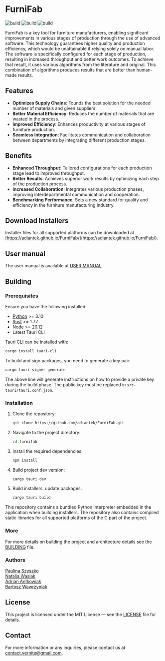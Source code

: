 # FurniFab

![build](https://github.com/adiantek/FurniFab/actions/workflows/build.yml/badge.svg)
![build](https://github.com/adiantek/FurniFab/actions/workflows/eslint.yml/badge.svg)
![build](https://github.com/adiantek/FurniFab/actions/workflows/rust-clippy.yml/badge.svg)

FurniFab is a key tool for furniture manufacturers,
enabling significant improvements in various stages of production through the use of advanced software.
This technology guarantees higher quality and production efficiency,
which would be unattainable if relying solely on manual labor.
The software is specifically configured for each stage of production,
resulting in increased throughput and better work outcomes.
To achieve that result, it uses various algorithms from the literature and original.
This combination of algorithms produces results that are better than human-made results.

## Features

- **Optimizes Supply Chains**: Founds the best solution for the needed number of materials and given suppliers.
- **Better Material Efficiency**: Reduces the number of materials that are wasted in the process.
- **Improved Efficiency**: Enhances productivity at various stages of furniture production.
- **Seamless Integration**: Facilitates communication and collaboration between departments by integrating different production stages.

## Benefits

- **Enhanced Throughput**: Tailored configurations for each production stage lead to improved throughput.
- **Better Results**: Achieves superior work results by optimizing each step of the production process.
- **Increased Collaboration**: Integrates various production phases, improving interdepartmental communication and cooperation.
- **Benchmarking Performance**: Sets a new standard for quality and efficiency in the furniture manufacturing industry.

## Download Installers

Installer files for all supported platforms can be downloaded at [https://adiantek.github.io/FurniFab/](https://adiantek.github.io/FurniFab/).

## User manual

The user manual is available at [USER MANUAL](.github/USER_MANUAL.md).

## Building

### Prerequisites

Ensure you have the following installed:

- [Python](https://www.python.org/) >= 3.10
- [Rust](https://www.rust-lang.org/) >= 1.77
- [Node](https://nodejs.org/) >= 20.12
- Latest Tauri CLI

Tauri CLI can be installed with:
```bash
cargo install tauri-cli
```

To build and sign packages, you need to generate a key pair:
```bash
cargo tauri signer generate
```
The above line will generate instructions on how to provide a private key during the build phase. The public key must be replaced in `src-tauri/tauri.conf.json`.

### Installation

1. Clone the repository:
    ```bash
    git clone https://github.com/adiantek/FurniFab.git
    ```
2. Navigate to the project directory:
    ```bash
    cd furnifab
    ```
3. Install the required dependencies:
    ```bash
    npm install
    ```
4. Build project dev version:
   ```bash
   cargo tauri dev
   ```
5. Build installers, update packages:
   ```bash
   cargo tauri build
   ```

This repository contains a bundled Python interpreter embedded in the application when building installers.
The repository also contains compiled static libraries for all supported platforms of the C part of the project.

### More

For more details on building the project and architecture details see the [BUILDING](.github/BUILDING.md) file.

### Authors

[Paulina Szyszko](https://github.com/Shatevar) \
[Natalia Wasiak](https://github.com/natwas00) \
[Adrian Antkowiak](https://github.com/adiantek) \
[Bartosz Wawrzyniak](https://github.com/SamPanDonte)

## License

This project is licensed under the MIT License — see the [LICENSE](LICENSE) file for details.

## Contact

For more information or any inquiries, please contact us at [contact.vernite@gmail.com](mailto:contact.vernite@gmail.com).
